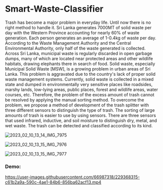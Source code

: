 # Smart-Waste-Classifier

Trash has become a major problem in everyday life. Until now there is no right method to handle it. Sri Lanka generates 7000MT of solid waste per day with the Western Province accounting for nearly 60% of waste generation.  Each person generates an average of 1-0.4kg of waste per day.  According to the Waste Management Authority and the Central Environmental Authority, only half of the waste generated is collected. Across Sri Lanka, municipal waste is regularly discarded in open garbage dumps, many of which are located near protected areas and other wildlife habitats, drawing elephants there in search of food. Solid waste, especially Municipal Solid Waste [MSW], is a growing problem in urban areas of Sri Lanka. This problem is aggravated due to the country's lack of proper solid waste management systems. Currently, solid waste is collected in a mixed state and dumped in environmentally very sensitive places like roadsides, marshy lands, low-lying areas, public places, forest and wildlife areas, water courses, etc. Therefore, the problem of the excess amount of trash cannot be resolved by applying the manual sorting method. To overcome the problem, we propose a method of development of the trash splitter with three different sensors to distinguish the type of trash. The sorting of large amounts of trash is easier to use by using sensors. There are three sensors that used infrared, inductive, and soil moisture to distinguish dry, metal, and wet waste. The trash can be detected and classified according to its kind.


![2023_02_10_13_14_IMG_7975](https://user-images.githubusercontent.com/66987318/229341442-963ee9d8-ccd7-48c1-b59b-a6ac792cdb21.JPG)

![2023_02_10_13_15_IMG_7976](https://user-images.githubusercontent.com/66987318/229367867-8749b9d4-8014-4e9a-9a26-700a05f95b81.JPG)

![2023_02_10_13_15_IMG_7977](https://user-images.githubusercontent.com/66987318/229367871-05d113da-2491-40a3-96f8-e42595ab8af8.JPG)


### Demo:
https://user-images.githubusercontent.com/66987318/229368315-c61b2a9a-590c-4ae1-84b6-856ba62acf13.mp4

